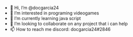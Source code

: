 - 👋 Hi, I’m @docgarcia24
- 👀 I’m interested in programing videogames
- 🌱 I’m currently learning java script
- 💞️ I’m looking to collaborate on any project that i can help
- 📫 How to reach me discord: docgarcia24#2846

<!---
docgarcia24/docgarcia24 is a ✨ special ✨ repository because its `README.md` (this file) appears on your GitHub profile.
You can click the Preview link to take a look at your changes.
--->
